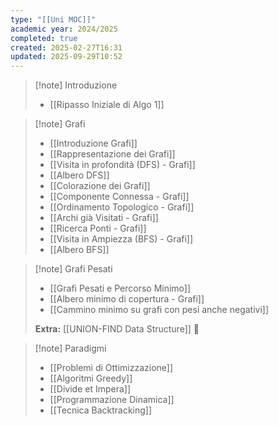 ```yaml
---
type: "[[Uni MOC]]"
academic year: 2024/2025
completed: true
created: 2025-02-27T16:31
updated: 2025-09-29T10:52
---
```

>[!note] Introduzione
>- [[Ripasso Iniziale di Algo 1]]

>[!note] Grafi
>- [[Introduzione Grafi]]
>- [[Rappresentazione dei Grafi]]
>- [[Visita in profondità (DFS) - Grafi]]
>- [[Albero DFS]]
>- [[Colorazione dei Grafi]]
>- [[Componente Connessa - Grafi]]
>- [[Ordinamento Topologico - Grafi]]
>- [[Archi già Visitati - Grafi]]
>- [[Ricerca Ponti - Grafi]]
>- [[Visita in Ampiezza (BFS) - Grafi]]
>- [[Albero BFS]]

>[!note] Grafi Pesati
>
>- [[Grafi Pesati e Percorso Minimo]]
>- [[Albero minimo di copertura - Grafi]]
>- [[Cammino minimo su grafi con pesi anche negativi]]
>  
>**Extra:** [[UNION-FIND Data Structure]] 🔴

>[!note] Paradigmi
>- [[Problemi di Ottimizzazione]]
>- [[Algoritmi Greedy]]
>- [[Divide et Impera]]
>- [[Programmazione Dinamica]]
>- [[Tecnica Backtracking]]


